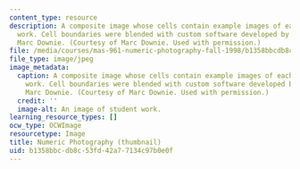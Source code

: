 ```yaml
---
content_type: resource
description: A composite image whose cells contain example images of each student's
  work. Cell boundaries were blended with custom software developed by MAS.961 student
  Marc Downie. (Courtesy of Marc Downie. Used with permission.)
file: /media/courses/mas-961-numeric-photography-fall-1998/b1358bbcdb8c53fd42a77134c97b0e0f_mas-961f98-th.jpg
file_type: image/jpeg
image_metadata:
  caption: A composite image whose cells contain example images of each student's
    work. Cell boundaries were blended with custom software developed by MAS.961 student
    Marc Downie. (Courtesy of Marc Downie. Used with permission.)
  credit: ''
  image-alt: An image of student work.
learning_resource_types: []
ocw_type: OCWImage
resourcetype: Image
title: Numeric Photography (thumbnail)
uid: b1358bbc-db8c-53fd-42a7-7134c97b0e0f
---
```

